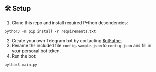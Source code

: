 ## 🛠 Setup

1. Clone this repo and install required Python dependencies:
```
python3 -m pip install -r requirements.txt
```
2. Create your own Telegram bot by contacting [BotFather](https://t.me/BotFather).
3. Rename the included file `config.sample.json` to `config.json` and fill in your personal bot token.  
3. Run the bot:
```
python3 main.py
```